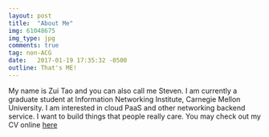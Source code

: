 ```yaml
---
layout: post
title:  "About Me"
img: 61048675
img_type: jpg
comments: true
tag: non-ACG
date:   2017-01-19 17:35:32 -0500
outline: That's ME!
---
```

My name is Zui Tao and you can also call me Steven. I am currently a graduate student at Information Networking Institute, Carnegie Mellon University. I am interested in cloud PaaS and other networking backend service. I want to build things that people really care. You may check out my CV online [here](https://inteltao.github.io/online-cv/)

